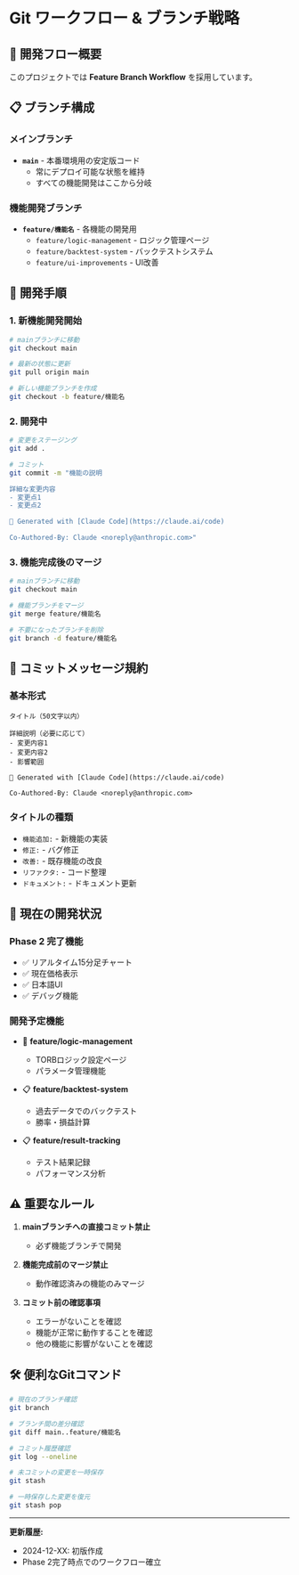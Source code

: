 # Git ワークフロー & ブランチ戦略

## 🌟 開発フロー概要

このプロジェクトでは **Feature Branch Workflow** を採用しています。

## 📋 ブランチ構成

### メインブランチ
- **`main`** - 本番環境用の安定版コード
  - 常にデプロイ可能な状態を維持
  - すべての機能開発はここから分岐

### 機能開発ブランチ
- **`feature/機能名`** - 各機能の開発用
  - `feature/logic-management` - ロジック管理ページ
  - `feature/backtest-system` - バックテストシステム
  - `feature/ui-improvements` - UI改善

## 🚀 開発手順

### 1. 新機能開発開始
```bash
# mainブランチに移動
git checkout main

# 最新の状態に更新
git pull origin main

# 新しい機能ブランチを作成
git checkout -b feature/機能名
```

### 2. 開発中
```bash
# 変更をステージング
git add .

# コミット
git commit -m "機能の説明

詳細な変更内容
- 変更点1
- 変更点2

🤖 Generated with [Claude Code](https://claude.ai/code)

Co-Authored-By: Claude <noreply@anthropic.com>"
```

### 3. 機能完成後のマージ
```bash
# mainブランチに移動
git checkout main

# 機能ブランチをマージ
git merge feature/機能名

# 不要になったブランチを削除
git branch -d feature/機能名
```

## 📝 コミットメッセージ規約

### 基本形式
```
タイトル（50文字以内）

詳細説明（必要に応じて）
- 変更内容1
- 変更内容2
- 影響範囲

🤖 Generated with [Claude Code](https://claude.ai/code)

Co-Authored-By: Claude <noreply@anthropic.com>
```

### タイトルの種類
- `機能追加:` - 新機能の実装
- `修正:` - バグ修正
- `改善:` - 既存機能の改良
- `リファクタ:` - コード整理
- `ドキュメント:` - ドキュメント更新

## 🔄 現在の開発状況

### Phase 2 完了機能
- ✅ リアルタイム15分足チャート
- ✅ 現在価格表示
- ✅ 日本語UI
- ✅ デバッグ機能

### 開発予定機能
- 🚧 **feature/logic-management**
  - TORBロジック設定ページ
  - パラメータ管理機能
  
- 📋 **feature/backtest-system**
  - 過去データでのバックテスト
  - 勝率・損益計算
  
- 📋 **feature/result-tracking**
  - テスト結果記録
  - パフォーマンス分析

## ⚠️ 重要なルール

1. **mainブランチへの直接コミット禁止**
   - 必ず機能ブランチで開発
   
2. **機能完成前のマージ禁止**
   - 動作確認済みの機能のみマージ
   
3. **コミット前の確認事項**
   - エラーがないことを確認
   - 機能が正常に動作することを確認
   - 他の機能に影響がないことを確認

## 🛠️ 便利なGitコマンド

```bash
# 現在のブランチ確認
git branch

# ブランチ間の差分確認
git diff main..feature/機能名

# コミット履歴確認
git log --oneline

# 未コミットの変更を一時保存
git stash

# 一時保存した変更を復元
git stash pop
```

---

**更新履歴:**
- 2024-12-XX: 初版作成
- Phase 2完了時点でのワークフロー確立